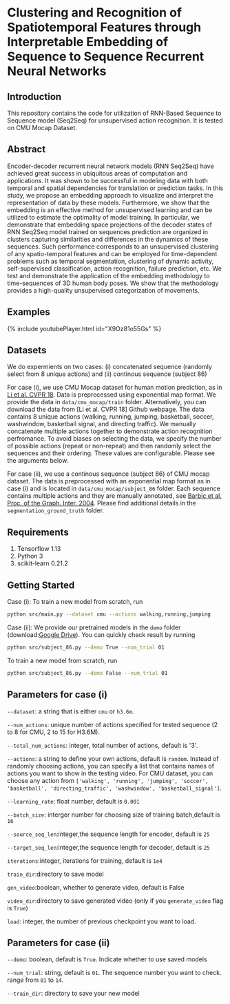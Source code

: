 # Clustering and Recognition of Spatiotemporal Features through Interpretable Embedding of Sequence to Sequence Recurrent Neural Networks

## Introduction
This repository contains the code for utilization of RNN-Based Sequence to Sequence model (Seq2Seq) for unsupervised action recognition. It is tested on CMU Mocap Dataset.

## Abstract
Encoder-decoder recurrent neural network models (RNN Seq2Seq) have achieved great success in ubiquitous areas of computation and applications. It was shown to be successful in modeling data with both temporal and spatial dependencies for translation or prediction tasks. In this study, we propose an embedding approach to visualize and interpret the representation of data by these models. Furthermore, we show that the embedding is an effective method for unsupervised learning and can be utilized to estimate the optimality of model training. In particular, we demonstrate that embedding space projections of the decoder states of RNN Seq2Seq model trained on sequences prediction are organized in clusters capturing similarities and differences in the dynamics of these sequences. Such performance corresponds to an unsupervised clustering of any spatio-temporal features and can be employed for time-dependent problems such as temporal segmentation, clustering of dynamic activity, self-supervised classification, action recognition, failure prediction, etc. We test and demonstrate the application of the embedding methodology to time-sequences of 3D human body poses. We show that the methodology provides a high-quality unsupervised categorization of movements. 

## Examples
{% include youtubePlayer.html id="X9Oz81o55Gs" %}

## Datasets
We do expermients on two cases: 
(i) concatenated sequence (randomly select from 8 unique actions) and 
(ii) continous sequence (subject 86)

For case (i), we use CMU Mocap dataset for human motion prediction, as in [Li et al. CVPR 18](https://github.com/chaneyddtt/Convolutional-Sequence-to-Sequence-Model-for-Human-Dynamics). Data is preprocessed using exponential map format. We provide the data in `data/cmu_mocap/train` folder. Alternatively, you can download the data from   [Li et al. CVPR 18] Github webpage. The data contains 8 unique actions (walking, running, jumping, basketball, soccer, washwindow, basketball signal, and directing traffic). We manually concatenate multiple actions together to demonstrate action recognition perfromance. To avoid biases on selecting the data, we specify the number of possible actions (repeat or non-repeat) and then randomly select the sequences and their ordering. These values are configurable. Please see the arguments below.

For case (ii), we use a continous sequence (subject 86) of CMU mocap dataset. The data is preprocessed with an exponential map format as in case (i) and is located in `data/cmu_mocap/subject_86` folder. Each sequence contains multiple actions and they are manually annotated, see [Barbic et al. Proc. of the Graph. Inter. 2004](https://www.researchgate.net/publication/221474944_Segmenting_Motion_Capture_Data_into_Distinct_Behaviors). Please find additional details in the `segmentation_ground_truth` folder.

## Requirements
1. Tensorflow 1.13
2. Python 3
3. scikit-learn 0.21.2

## Getting Started
Case (i): To train a new model from scratch, run
```bash
python src/main.py --dataset cmu --actions walking,running,jumping
```
Case (ii): We provide our pretrained models in the `demo` folder (download:[Google Drive](https://drive.google.com/file/d/1fIgWPqs7ukCGN5tW5ka-6F56j9wOyIwX/view?usp=sharing)). You can quickly check result by running
```bash
python src/subject_86.py --demo True --num_trial 01
```
To train a new model from scratch, run
```bash
python src/subject_86.py --demo False --num_trial 01
```

## Parameters for case (i)
`--dataset`: a string that is either `cmu` or `h3.6m`.

`--num_actions`: unique number of actions specified for tested sequence (2 to 8 for CMU, 2 to 15 for H3.6M).

`--total_num_actions`: integer, total number of actions, default is '3'.

`--actions`: a string to define your own actions, default is `random`. Instead of randomly choosing actions, you can specify a list that contains names of actions you want to show in the testing video. For CMU dataset, you can choose
any action from `['walking', 'running', 'jumping', 'soccer', 'basketball', 'directing_traffic', 'washwindow', 'basketball_signal']`.

`--learning_rate`: float number, default is `0.001`

`--batch_size`: interger number for choosing size of training batch,default is `16`

`--source_seq_len`:integer,the sequence length for encoder, default is `25`

`--target_seq_len`:integer,the sequence length for decoder, default is `25`

`iterations`:integer, iterations for training, default is `1e4`

`train_dir`:directory to save model

`gen_video`:boolean, whether to generate video, default is False

`video_dir`:directory to save generated video (only if you `generate_video` flag is `True`)

`load`: integer, the number of previous checkpoint you want to load.

## Parameters for case (ii)
`--demo`: boolean, default is `True`. Indicate whether to use saved models

`--num_trial`: string, default is `01`. The sequence number you want to check. range from `01` to `14`.

`--train_dir`: directory to save your new model
